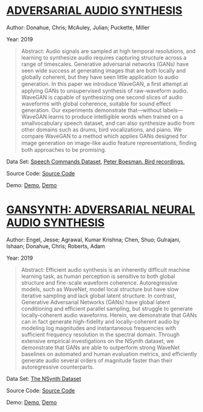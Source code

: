 #  [ADVERSARIAL AUDIO SYNTHESIS](https://arxiv.org/abs/1802.04208)
Author: Donahue, Chris; McAuley, Julian; Puckette, Miller

Year: 2019
>Abstract: Audio signals are sampled at high temporal resolutions, and learning to synthesize audio requires capturing structure across a range of timescales. Generative adversarial networks (GANs) have seen wide success at generating images that are both locally and globally coherent, but they have seen little application to audio generation. In this paper we introduce WaveGAN, a ﬁrst attempt at applying GANs to unsupervised synthesis of raw-waveform audio. WaveGAN is capable of synthesizing one second slices of audio waveforms with global coherence, suitable for sound effect generation. Our experiments demonstrate that—without labels—WaveGAN learns to produce intelligible words when trained on a smallvocabulary speech dataset, and can also synthesize audio from other domains such as drums, bird vocalizations, and piano. We compare WaveGAN to a method which applies GANs designed for image generation on image-like audio feature representations, ﬁnding both approaches to be promising.

Data Set: [Speech Commands Dataset](https://ai.googleblog.com/2017/08/launching-speech-commands-dataset.html), [Peter Boesman. Bird recordings.](https://www.xeno-canto.org/contributor/OOECIWCSWV)

Source Code: [Source Code](https://github.com/chrisdohue/wavegan)

Demo: [Demo](https://chrisdohue.com/wavegan_examples/), [Demo](https://chrisdohue.com/wavegan/)

#  [GANSYNTH: ADVERSARIAL NEURAL AUDIO SYNTHESIS](https://arxiv.org/abs/1902.08710)
Author: Engel, Jesse; Agrawal, Kumar Krishna; Chen, Shuo; Gulrajani, Ishaan; Donahue, Chris; Roberts, Adam

Year: 2019
>Abstract: Efficient audio synthesis is an inherently difficult machine learning task, as human perception is sensitive to both global structure and fine-scale waveform coherence. Autoregressive models, such as WaveNet, model local structure but have slow iterative sampling and lack global latent structure. In contrast, Generative Adversarial Networks (GANs) have global latent conditioning and efficient parallel sampling, but struggle to generate locally-coherent audio waveforms. Herein, we demonstrate that GANs can in fact generate high-fidelity and locally-coherent audio by modeling log magnitudes and instantaneous frequencies with sufficient frequency resolution in the spectral domain. Through extensive empirical investigations on the NSynth dataset, we demonstrate that GANs are able to outperform strong WaveNet baselines on automated and human evaluation metrics, and efficiently generate audio several orders of magnitude faster than their autoregressive counterparts.

Data Set: [The NSynth Dataset](https://magenta.tensorflow.org/datasets/nsynth)

Source Code: [Source Code](https://github.com/tensorflow/magenta/tree/master/magenta/models/gansynth)

Demo: [Demo](https://colab.research.google.com/notebooks/magenta/gansynth/gansynth_demo.ipynb), [Demo](https://storage.googleapis.com/magentadata/papers/gansynth/index.html)

